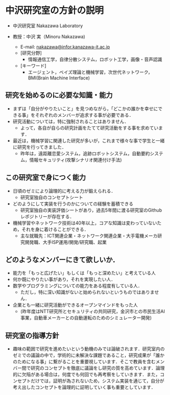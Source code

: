 # 中沢研究室の方針の説明

- 中沢研究室 Nakazawa Laboratory
- 教授：中沢 実（Minoru Nakazawa)

  - E-mail: nakazawa@infor.kanazawa-it.ac.jp
  - [研究分野]
    - 情報通信工学，自律分散システム，ロボット工学，画像・音声認識
  - [キーワード]
    - エージェント，ベイズ理論と機械学習，次世代ネットワーク，BMI(Brain Machine Interface)

## 研究を始めるのに必要な知識・能力
- まずは「自分がやりたいこと」を見つめながら，「どこかの誰かを幸せにできる事」をそれぞれのメンバーが追求する事が必要である．
- 研究活動については，特に強制されることはありません．
  - よって，各自が自らの研究計画をたてて研究活動をする事を求めています．
- 最近は，機械学習に関連した研究が多いが，これまで様々な事で学生と一緒に研究を行ってきました．
  - 昨年は，遠距離恋愛システム，追跡ロボットシステム，自動要約システム，情報セキュリティ(攻撃シナリオ関連付け手法)

## この研究室で身につく能力
- 日頃のゼミにより論理的に考える力が鍛えられる．
  - 研究室独自のコンセプトシート
- どのようにして実装を行うのかについての経験を蓄積できる
  - 研究室独自の実装評価シートがあり，過去5年間に渡る研究室のGithubレポジトリーが存在する．
- 機械学習やネットワーク技術は40年以上，コアな知識は変わっていないため，それを身に着けることができる．
  - 主な就職先：ICT関連企業・ネットワーク関連企業・大手電機メーカ研究開発職、大手ISP運用/開発/研究職、起業

## どのようなメンバーにきて欲しいか．
- 能力を「もっと広げたい」もしくは「もっと深めたい」と考えている人
- 何か既にやりたい事があり，それを実現したい人．
- 数学やプログラミングについての能力をある程度有している人．
  - ただし，特に深い知識がないと始められないというものではありません．
- 企業とも一緒に研究活動ができるオープンマインドをもった人
  - (昨年度はNTT研究所とセキュリティの共同研究，金沢市との市民生活AI事業，自動車メーカーとの自動運転のためのシミュレーター開発)

## 研究室の指導方針
- 趣味の範囲で研究を進めたいという動機のみでは論破されます．研究室内のゼミでの議論の中で，学術的に未解決な課題であること，研究成果が「誰かのためになる事」に繋がることを重要視しています．そこで教員を含むメンバー間で研究のコンセプトを徹底に議論をし研究の質を高めています．論理的に欠陥がある場合は，何度でも何回でも再考察をしていきます．また，コンセプトだけでは，証明が為されないため，システム実装を通じて，自分が考え出したコンセプトを論理的に証明していく事も重要としています．